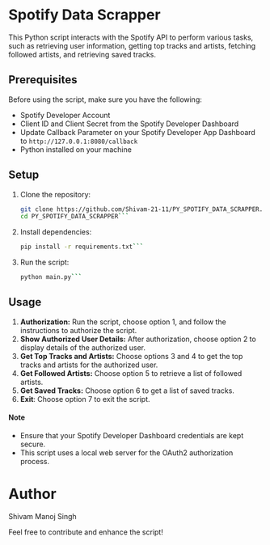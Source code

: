 # Spotify Data Scrapper
This Python script interacts with the Spotify API to perform various tasks, such as retrieving user information, getting top tracks and artists, fetching followed artists, and retrieving saved tracks.
## Prerequisites
Before using the script, make sure you have the following:

- Spotify Developer Account
- Client ID and Client Secret from the Spotify Developer Dashboard
- Update Callback Parameter on your Spotify Developer App Dashboard to `http://127.0.0.1:8080/callback`
- Python installed on your machine

## Setup

1. Clone the repository:

   ```bash
   git clone https://github.com/Shivam-21-11/PY_SPOTIFY_DATA_SCRAPPER.git
   cd PY_SPOTIFY_DATA_SCRAPPER```
   
2. Install dependencies:

   ```bash
   pip install -r requirements.txt```
3. Run the script:

   ```bash
   python main.py```

## Usage

1. **Authorization:** Run the script, choose option 1, and follow the instructions to authorize the script.
2. **Show Authorized User Details:** After authorization, choose option 2 to display details of the authorized user.
3. **Get Top Tracks and Artists:** Choose options 3 and 4 to get the top tracks and artists for the authorized user.
4. **Get Followed Artists:** Choose option 5 to retrieve a list of followed artists.
5. **Get Saved Tracks:** Choose option 6 to get a list of saved tracks.
6. **Exit**: Choose option 7 to exit the script.

#### Note
- Ensure that your Spotify Developer Dashboard credentials are kept secure.
- This script uses a local web server for the OAuth2 authorization process.

# Author
Shivam Manoj Singh

Feel free to contribute and enhance the script!